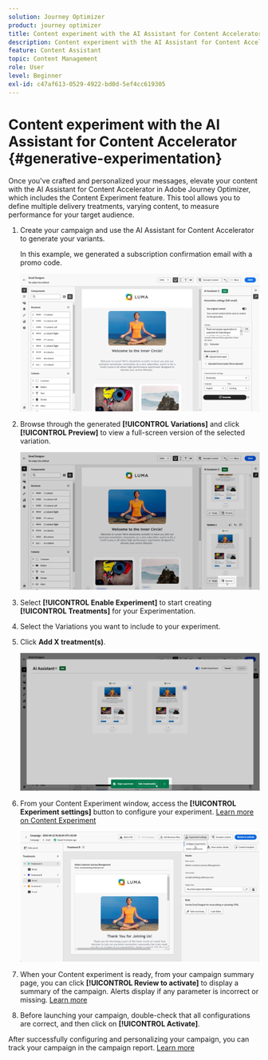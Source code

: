 ```yaml
---
solution: Journey Optimizer
product: journey optimizer
title: Content experiment with the AI Assistant for Content Accelerator
description: Content experiment with the AI Assistant for Content Accelerator
feature: Content Assistant
topic: Content Management
role: User
level: Beginner
exl-id: c47af613-0529-4922-bd0d-5ef4cc619305
---
```

# Content experiment with the AI Assistant for Content Accelerator {#generative-experimentation}

Once you've crafted and personalized your messages, elevate your content with the AI Assistant for Content Accelerator in Adobe Journey Optimizer, which includes the Content Experiment feature. This tool allows you to define multiple delivery treatments, varying content, to measure performance for your target audience.

1. Create your campaign and use the AI Assistant for Content Accelerator to generate your variants. 

    In this example, we generated a subscription confirmation email with a promo code.

    ![](assets/experiment-genai-1.png)

1. Browse through the generated **[!UICONTROL Variations]** and click **[!UICONTROL Preview]** to view a full-screen version of the selected variation.

    ![](assets/experiment-genai-2.png)

1. Select **[!UICONTROL Enable Experiment]** to start creating **[!UICONTROL Treatments]** for your Experimentation.

1. Select the Variations you want to include to your experiment.

1. Click **Add X treatment(s)**.

    ![](assets/experiment-genai-3.png)

1. From your Content Experiment window, access the **[!UICONTROL Experiment settings]** button to configure your experiment. [Learn more on Content Experiment](../content-management/content-experiment.md)

    ![](assets/experiment-genai-4.png)

1. When your Content experiment is ready, from your campaign summary page, you can click **[!UICONTROL Review to activate]** to display a summary of the campaign. Alerts display if any parameter is incorrect or missing. [Learn more](../content-management/content-experiment.md#treatment-experiment)

1. Before launching your campaign, double-check that all configurations are correct, and then click on **[!UICONTROL Activate]**.

After successfully configuring and personalizing your campaign, you can track your campaign in the campaign report. [Learn more](../reports/campaign-global-report.md)
